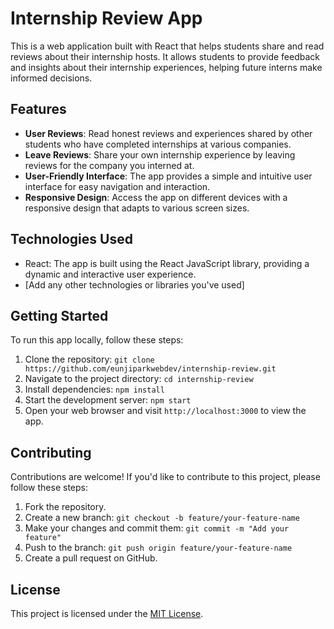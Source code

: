# Internship Review App

This is a web application built with React that helps students share and read reviews about their internship hosts. It allows students to provide feedback and insights about their internship experiences, helping future interns make informed decisions.

## Features

- **User Reviews**: Read honest reviews and experiences shared by other students who have completed internships at various companies.
- **Leave Reviews**: Share your own internship experience by leaving reviews for the company you interned at.
- **User-Friendly Interface**: The app provides a simple and intuitive user interface for easy navigation and interaction.
- **Responsive Design**: Access the app on different devices with a responsive design that adapts to various screen sizes.

## Technologies Used

- React: The app is built using the React JavaScript library, providing a dynamic and interactive user experience.
- [Add any other technologies or libraries you've used]

## Getting Started

To run this app locally, follow these steps:

1. Clone the repository: `git clone https://github.com/eunjiparkwebdev/internship-review.git`
2. Navigate to the project directory: `cd internship-review`
3. Install dependencies: `npm install`
4. Start the development server: `npm start`
5. Open your web browser and visit `http://localhost:3000` to view the app.

## Contributing

Contributions are welcome! If you'd like to contribute to this project, please follow these steps:

1. Fork the repository.
2. Create a new branch: `git checkout -b feature/your-feature-name`
3. Make your changes and commit them: `git commit -m "Add your feature"`
4. Push to the branch: `git push origin feature/your-feature-name`
5. Create a pull request on GitHub.

## License

This project is licensed under the [MIT License](LICENSE).
